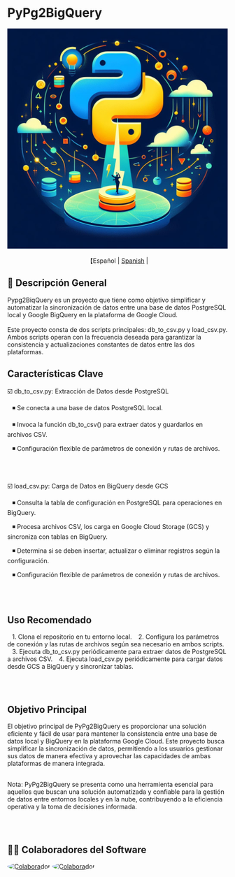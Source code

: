 # PyPg2BigQuery
<p align="center">
  <img src='pypg2biqquery_logo.jpg' width=550>
</p>
<p align="center">
    【Español | <a href="readme/README.md">Spanish</a> | 
</p>

## 📖 Descripción General

Pypg2BiqQuery es un proyecto que tiene como objetivo simplificar y automatizar la sincronización de datos entre una base de datos PostgreSQL local y Google BigQuery en la plataforma de Google Cloud.
<br><br>
Este proyecto consta de dos scripts principales: db_to_csv.py y load_csv.py.
Ambos scripts operan con la frecuencia deseada para garantizar la consistencia y actualizaciones constantes de datos entre las dos plataformas.

## Características Clave
☑️ db_to_csv.py: Extracción de Datos desde PostgreSQL

  ◾ Se conecta a una base de datos PostgreSQL local.

  ◾ Invoca la función db_to_csv() para extraer datos y guardarlos en archivos CSV.

  ◾ Configuración flexible de parámetros de conexión y rutas de archivos.

<br><br>

☑️ load_csv.py: Carga de Datos en BigQuery desde GCS

  ◾ Consulta la tabla de configuración en PostgreSQL para operaciones en BigQuery.

  ◾ Procesa archivos CSV, los carga en Google Cloud Storage (GCS) y sincroniza con tablas en BigQuery.

  ◾ Determina si se deben insertar, actualizar o eliminar registros según la configuración.

  ◾ Configuración flexible de parámetros de conexión y rutas de archivos.

<br><br>

## Uso Recomendado
  1. Clona el repositorio en tu entorno local.
  2. Configura los parámetros de conexión y las rutas de archivos según sea necesario en ambos scripts.
  3. Ejecuta db_to_csv.py periódicamente para extraer datos de PostgreSQL a archivos CSV.
  4. Ejecuta load_csv.py periódicamente para cargar datos desde GCS a BigQuery y sincronizar tablas.

<br><br>

## Objetivo Principal
El objetivo principal de PyPg2BigQuery es proporcionar una solución eficiente y fácil de usar para mantener la consistencia entre una base de datos local y BigQuery en la plataforma Google Cloud.
Este proyecto busca simplificar la sincronización de datos, permitiendo a los usuarios gestionar sus datos de manera efectiva y aprovechar las capacidades de ambas plataformas de manera integrada.
<br><br>

Nota: PyPg2BigQuery se presenta como una herramienta esencial para aquellos que buscan una solución automatizada y confiable para la gestión de datos entre entornos locales y en la nube, contribuyendo a la eficiencia operativa y la toma de decisiones informada.

<br><br>

## 👨‍💻‍ Colaboradores del Software
<a href="https://github.com/emmanuhellt"><img src="https://avatars.githubusercontent.com/u/136921808?v=4" alt="Colaborador" style="width:5%; border-radius: 50%;"/></a>
<a href="https://github.com/jculebro"><img src="https://avatars.githubusercontent.com/u/2366703?v=4" alt="Colaborador" style="width:5%; border-radius: 50%;"/></a>
